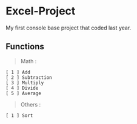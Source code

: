 # Excel-Project
My first console base project that coded last year.
## Functions
> Math : 
   ```
   [ 1 ] Add
   [ 2 ] Subtraction
   [ 3 ] Multiply
   [ 4 ] Divide
   [ 5 ] Average
   ```
> Others : 
   ```
   [ 1 ] Sort
   ```
